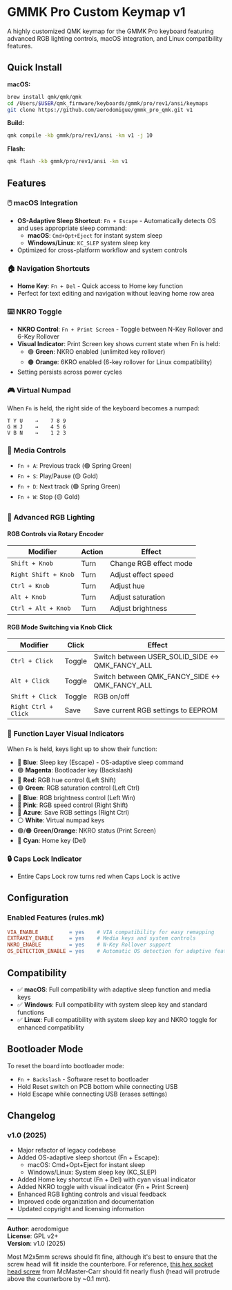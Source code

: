 # GMMK Pro Custom Keymap v1

A highly customized QMK keymap for the GMMK Pro keyboard featuring advanced RGB lighting controls, macOS integration, and Linux compatibility features.

## Quick Install

**macOS:**
```bash
brew install qmk/qmk/qmk
cd /Users/$USER/qmk_firmware/keyboards/gmmk/pro/rev1/ansi/keymaps
git clone https://github.com/aerodomigue/gmmk_pro_qmk.git v1
```

**Build:**
```bash
qmk compile -kb gmmk/pro/rev1/ansi -km v1 -j 10
```

**Flash:**
```bash
qmk flash -kb gmmk/pro/rev1/ansi -km v1
```

## Features

### 🖱️ **macOS Integration**
- **OS-Adaptive Sleep Shortcut**: `Fn + Escape` - Automatically detects OS and uses appropriate sleep command:
  - **macOS**: `Cmd+Opt+Eject` for instant system sleep
  - **Windows/Linux**: `KC_SLEP` system sleep key
- Optimized for cross-platform workflow and system controls

### 🏠 **Navigation Shortcuts**
- **Home Key**: `Fn + Del` - Quick access to Home key function
- Perfect for text editing and navigation without leaving home row area

### ⌨️ **NKRO Toggle**
- **NKRO Control**: `Fn + Print Screen` - Toggle between N-Key Rollover and 6-Key Rollover
- **Visual Indicator**: Print Screen key shows current state when Fn is held:
  - 🟢 **Green**: NKRO enabled (unlimited key rollover)
  - 🟠 **Orange**: 6KRO enabled (6-key rollover for Linux compatibility)
- Setting persists across power cycles

### 🎮 **Virtual Numpad**
When `Fn` is held, the right side of the keyboard becomes a numpad:
```
T Y U    →    7 8 9
G H J    →    4 5 6
V B N    →    1 2 3
```

### 🎵 **Media Controls**
- `Fn + A`: Previous track (🟢 Spring Green)
- `Fn + S`: Play/Pause (🟡 Gold)
- `Fn + D`: Next track (🟢 Spring Green)
- `Fn + W`: Stop (🟡 Gold)

### 🌈 **Advanced RGB Lighting**

#### **RGB Controls via Rotary Encoder**
| Modifier | Action | Effect |
|----------|--------|---------|
| `Shift + Knob` | Turn | Change RGB effect mode |
| `Right Shift + Knob` | Turn | Adjust effect speed |
| `Ctrl + Knob` | Turn | Adjust hue |
| `Alt + Knob` | Turn | Adjust saturation |
| `Ctrl + Alt + Knob` | Turn | Adjust brightness |

#### **RGB Mode Switching via Knob Click**
| Modifier | Click | Effect |
|----------|-------|---------|
| `Ctrl + Click` | Toggle | Switch between USER_SOLID_SIDE ↔ QMK_FANCY_ALL |
| `Alt + Click` | Toggle | Switch between QMK_FANCY_SIDE ↔ QMK_FANCY_ALL |
| `Shift + Click` | Toggle | RGB on/off |
| `Right Ctrl + Click` | Save | Save current RGB settings to EEPROM |

### 🔧 **Function Layer Visual Indicators**

When `Fn` is held, keys light up to show their function:
- 🔵 **Blue**: Sleep key (Escape) - OS-adaptive sleep command
- 🟣 **Magenta**: Bootloader key (Backslash)
- 🔴 **Red**: RGB hue control (Left Shift)
- 🟢 **Green**: RGB saturation control (Left Ctrl)
- 🔵 **Blue**: RGB brightness control (Left Win)
- 🩷 **Pink**: RGB speed control (Right Shift)
- 🔵 **Azure**: Save RGB settings (Right Ctrl)
- ⚪ **White**: Virtual numpad keys
- 🟢/🟠 **Green/Orange**: NKRO status (Print Screen)
- 🔵 **Cyan**: Home key (Del)

### 🔒 **Caps Lock Indicator**
- Entire Caps Lock row turns red when Caps Lock is active

## Configuration

### Enabled Features (rules.mk)
```makefile
VIA_ENABLE          = yes    # VIA compatibility for easy remapping
EXTRAKEY_ENABLE     = yes    # Media keys and system controls
NKRO_ENABLE         = yes    # N-Key Rollover support
OS_DETECTION_ENABLE = yes    # Automatic OS detection for adaptive features
```

## Compatibility

- ✅ **macOS**: Full compatibility with adaptive sleep function and media keys
- ✅ **Windows**: Full compatibility with system sleep key and standard functions  
- ✅ **Linux**: Full compatibility with system sleep key and NKRO toggle for enhanced compatibility

## Bootloader Mode

To reset the board into bootloader mode:
* `Fn + Backslash` - Software reset to bootloader
* Hold Reset switch on PCB bottom while connecting USB
* Hold Escape while connecting USB (erases settings)

## Changelog

### v1.0 (2025)
- Major refactor of legacy codebase
- Added OS-adaptive sleep shortcut (Fn + Escape):
  - macOS: Cmd+Opt+Eject for instant sleep
  - Windows/Linux: System sleep key (KC_SLEP)
- Added Home key shortcut (Fn + Del) with cyan visual indicator
- Added NKRO toggle with visual indicator (Fn + Print Screen)
- Enhanced RGB lighting controls and visual feedback
- Improved code organization and documentation
- Updated copyright and licensing information

---

**Author**: aerodomigue  
**License**: GPL v2+  
**Version**: v1.0 (2025)

Most M2x5mm screws should fit fine, although it's best to ensure that the screw head will fit inside the counterbore.
For reference, [this hex socket head screw](https://www.mcmaster.com/91292A005/) from McMaster-Carr should fit nearly flush (head will protrude above the counterbore by ~0.1 mm).
